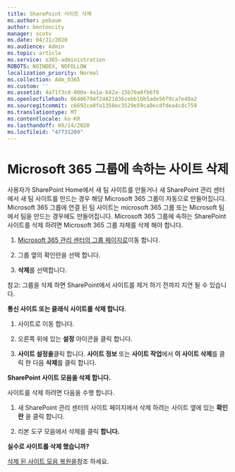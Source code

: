 ```yaml
---
title: SharePoint 사이트 삭제
ms.author: pebaum
author: bentoncity
manager: scotv
ms.date: 04/21/2020
ms.audience: Admin
ms.topic: article
ms.service: o365-administration
ROBOTS: NOINDEX, NOFOLLOW
localization_priority: Normal
ms.collection: Adm_O365
ms.custom: ''
ms.assetid: 4a71f3cd-000a-4a1a-b42a-15b70a8fb6f8
ms.openlocfilehash: 06406794f24821836cebb1bb5ade56f9ca7e49a2
ms.sourcegitcommit: c6692ce0fa1358ec3529e59ca0ecdfdea4cdc759
ms.translationtype: MT
ms.contentlocale: ko-KR
ms.lasthandoff: 09/14/2020
ms.locfileid: "47731209"
---
```

# <a name="delete-sites-that-belong-to-a-microsoft-365-group"></a>Microsoft 365 그룹에 속하는 사이트 삭제

사용자가 SharePoint Home에서 새 팀 사이트를 만들거나 새 SharePoint 관리 센터에서 새 팀 사이트를 만드는 경우 해당 Microsoft 365 그룹이 자동으로 만들어집니다. Microsoft 365 그룹에 연결 된 팀 사이트는 microsoft 365 그룹 또는 Microsoft 팀에서 팀을 만드는 경우에도 만들어집니다. Microsoft 365 그룹에 속하는 SharePoint 사이트를 삭제 하려면 Microsoft 365 그룹 자체를 삭제 해야 합니다. 
  
1. [Microsoft 365 관리 센터의 그룹 페이지로](https://portal.office.com/adminportal/home#/groups)이동 합니다.
    
2. 그룹 옆의 확인란을 선택 합니다.
    
3. **삭제**를 선택합니다.
    
참고: 그룹을 삭제 하면 SharePoint에서 사이트를 제거 하기 전까지 지연 될 수 있습니다.
  
**통신 사이트 또는 클래식 사이트를 삭제 합니다.**

1. 사이트로 이동 합니다.
  
2. 오른쪽 위에 있는 **설정** 아이콘을 클릭 합니다. 
  
3. **사이트 설정을**클릭 합니다. **사이트 정보** 또는 **사이트 작업**에서 **이 사이트 삭제**를 클릭 한 다음 **삭제**를 클릭 합니다.
  
**SharePoint 사이트 모음을 삭제 합니다.**

사이트를 삭제 하려면 다음을 수행 합니다.
  
1. 새 SharePoint 관리 센터의 사이트 페이지에서 삭제 하려는 사이트 옆에 있는 **확인란** 을 클릭 합니다. 
    
2. 리본 도구 모음에서 삭제를 클릭 **합니다.**
    
**실수로 사이트를 삭제 했습니까?**

[삭제 된 사이트 모음 복원을](https://go.microsoft.com/fwlink/?linkid=867660)참조 하세요.
  

